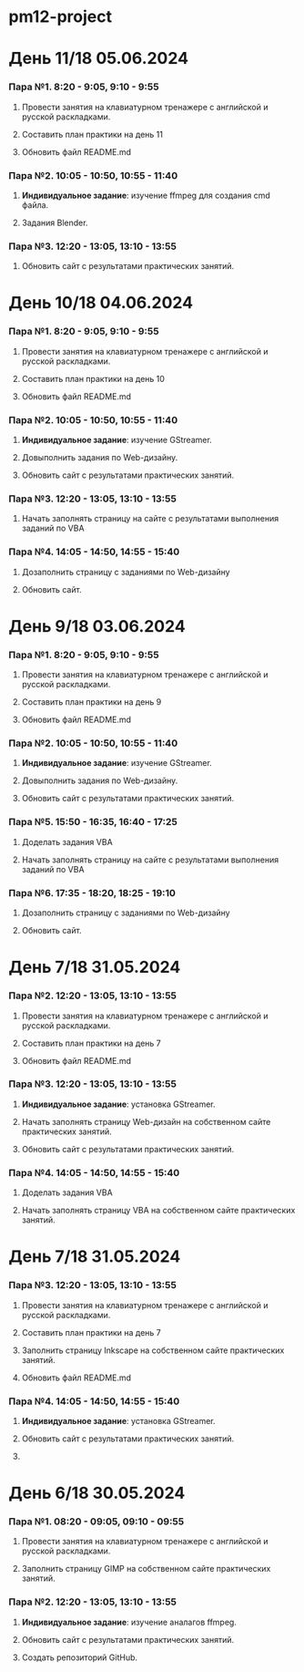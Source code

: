 # pm12-project
# День 11/18 05.06.2024

### Пара №1. 8:20 - 9:05, 9:10 - 9:55
1. Провести занятия на клавиатурном тренажере с английской и русской раскладками. 

2. Составить план практики на день 11

3. Обновить файл README.md 

### Пара №2. 10:05 - 10:50, 10:55 - 11:40
1. **Индивидуальное задание**: изучение ffmpeg для создания cmd файла.

2. Задания Blender.


### Пара №3. 12:20 - 13:05, 13:10 - 13:55
1. Обновить сайт с результатами практических занятий.


# День 10/18 04.06.2024

### Пара №1. 8:20 - 9:05, 9:10 - 9:55
1. Провести занятия на клавиатурном тренажере с английской и русской раскладками. 

2. Составить план практики на день 10

3. Обновить файл README.md 

### Пара №2. 10:05 - 10:50, 10:55 - 11:40
1. **Индивидуальное задание**: изучение GStreamer.

2. Довыполнить задания по Web-дизайну.

3. Обновить сайт с результатами практических занятий.

### Пара №3. 12:20 - 13:05, 13:10 - 13:55
1. Начать заполнять страницу на сайте с результатами выполнения заданий по VBA


### Пара №4. 14:05 - 14:50, 14:55 - 15:40
1. Дозаполнить страницу с заданиями по Web-дизайну

2. Обновить сайт.

# День 9/18 03.06.2024

### Пара №1. 8:20 - 9:05, 9:10 - 9:55
1. Провести занятия на клавиатурном тренажере с английской и русской раскладками. 

2. Составить план практики на день 9

3. Обновить файл README.md 

### Пара №2. 10:05 - 10:50, 10:55 - 11:40
1. **Индивидуальное задание**: изучение GStreamer.

2. Довыполнить задания по Web-дизайну.

3. Обновить сайт с результатами практических занятий.

### Пара №5. 15:50 - 16:35, 16:40 - 17:25
1. Доделать задания VBA

2. Начать заполнять страницу на сайте с результатами выполнения заданий по VBA


### Пара №6. 17:35 - 18:20, 18:25 - 19:10
1. Дозаполнить страницу с заданиями по Web-дизайну

2. Обновить сайт.


# День 7/18 31.05.2024

### Пара №2. 12:20 - 13:05, 13:10 - 13:55
1. Провести занятия на клавиатурном тренажере с английской и русской раскладками. 

2. Составить план практики на день 7

3. Обновить файл README.md 

### Пара №3. 12:20 - 13:05, 13:10 - 13:55
1. **Индивидуальное задание**: установка GStreamer.

2. Начать заполнять страницу Web-дизайн на собственном сайте практических занятий.

3. Обновить сайт с результатами практических занятий.

### Пара №4. 14:05 - 14:50, 14:55 - 15:40
1. Доделать задания VBA

2. Начать заполнять страницу VBA на собственном сайте практических занятий.

 

# День 7/18 31.05.2024

### Пара №3. 12:20 - 13:05, 13:10 - 13:55
1. Провести занятия на клавиатурном тренажере с английской и русской раскладками. 

2. Составить план практики на день 7

3. Заполнить страницу Inkscape на собственном сайте практических занятий.

4. Обновить файл README.md 

### Пара №4. 14:05 - 14:50, 14:55 - 15:40
1. **Индивидуальное задание**: установка GStreamer.

2. Обновить сайт с результатами практических занятий.

3.
 

# День 6/18 30.05.2024

### Пара №1. 08:20 - 09:05, 09:10 - 09:55
1. Провести занятия на клавиатурном тренажере с английской и русской раскладками. 

2. Заполнить страницу GIMP на собственном сайте практических занятий. 

### Пара №2. 12:20 - 13:05, 13:10 - 13:55
1. **Индивидуальное задание**: изучение аналагов ffmpeg.

2. Обновить сайт с результатами практических занятий.

3. Создать репозиторий GitHub.  
